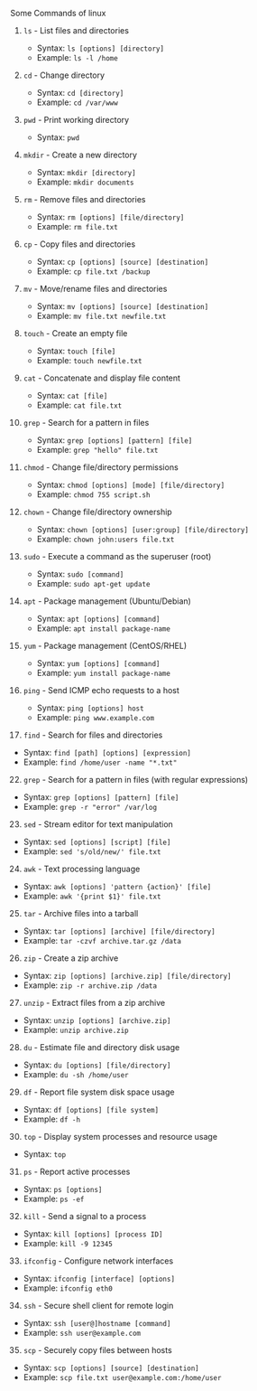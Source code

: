 Some Commands of linux
1. `ls` - List files and directories
   - Syntax: `ls [options] [directory]`
   - Example: `ls -l /home`

2. `cd` - Change directory
   - Syntax: `cd [directory]`
   - Example: `cd /var/www` 

3. `pwd` - Print working directory
   - Syntax: `pwd`

4. `mkdir` - Create a new directory
   - Syntax: `mkdir [directory]`
   - Example: `mkdir documents`

5. `rm` - Remove files and directories
   - Syntax: `rm [options] [file/directory]`
   - Example: `rm file.txt`

6. `cp` - Copy files and directories
   - Syntax: `cp [options] [source] [destination]`
   - Example: `cp file.txt /backup`

7. `mv` - Move/rename files and directories
   - Syntax: `mv [options] [source] [destination]`
   - Example: `mv file.txt newfile.txt`

8. `touch` - Create an empty file
   - Syntax: `touch [file]`
   - Example: `touch newfile.txt`

9. `cat` - Concatenate and display file content
   - Syntax: `cat [file]`
   - Example: `cat file.txt`

10. `grep` - Search for a pattern in files
    - Syntax: `grep [options] [pattern] [file]`
    - Example: `grep "hello" file.txt`

11. `chmod` - Change file/directory permissions
    - Syntax: `chmod [options] [mode] [file/directory]`
    - Example: `chmod 755 script.sh`

12. `chown` - Change file/directory ownership
    - Syntax: `chown [options] [user:group] [file/directory]`
    - Example: `chown john:users file.txt`

13. `sudo` - Execute a command as the superuser (root)
    - Syntax: `sudo [command]`
    - Example: `sudo apt-get update`

14. `apt` - Package management (Ubuntu/Debian)
    - Syntax: `apt [options] [command]`
    - Example: `apt install package-name`

15. `yum` - Package management (CentOS/RHEL)
    - Syntax: `yum [options] [command]`
    - Example: `yum install package-name`

16. `ping` - Send ICMP echo requests to a host
    - Syntax: `ping [options] host`
    - Example: `ping www.example.com`

21. `find` - Search for files and directories
   - Syntax: `find [path] [options] [expression]`
   - Example: `find /home/user -name "*.txt"`

22. `grep` - Search for a pattern in files (with regular expressions)
   - Syntax: `grep [options] [pattern] [file]`
   - Example: `grep -r "error" /var/log`

23. `sed` - Stream editor for text manipulation
   - Syntax: `sed [options] [script] [file]`
   - Example: `sed 's/old/new/' file.txt`

24. `awk` - Text processing language
   - Syntax: `awk [options] 'pattern {action}' [file]`
   - Example: `awk '{print $1}' file.txt`

25. `tar` - Archive files into a tarball
   - Syntax: `tar [options] [archive] [file/directory]`
   - Example: `tar -czvf archive.tar.gz /data`

26. `zip` - Create a zip archive
   - Syntax: `zip [options] [archive.zip] [file/directory]`
   - Example: `zip -r archive.zip /data`

27. `unzip` - Extract files from a zip archive
   - Syntax: `unzip [options] [archive.zip]`
   - Example: `unzip archive.zip`

28. `du` - Estimate file and directory disk usage
   - Syntax: `du [options] [file/directory]`
   - Example: `du -sh /home/user`

29. `df` - Report file system disk space usage
   - Syntax: `df [options] [file system]`
   - Example: `df -h`

30. `top` - Display system processes and resource usage
   - Syntax: `top`

31. `ps` - Report active processes
   - Syntax: `ps [options]`
   - Example: `ps -ef`

32. `kill` - Send a signal to a process
   - Syntax: `kill [options] [process ID]`
   - Example: `kill -9 12345`

33. `ifconfig` - Configure network interfaces
   - Syntax: `ifconfig [interface] [options]`
   - Example: `ifconfig eth0`

34. `ssh` - Secure shell client for remote login
   - Syntax: `ssh [user@]hostname [command]`
   - Example: `ssh user@example.com`

35. `scp` - Securely copy files between hosts
   - Syntax: `scp [options] [source] [destination]`
   - Example: `scp file.txt user@example.com:/home/user`

